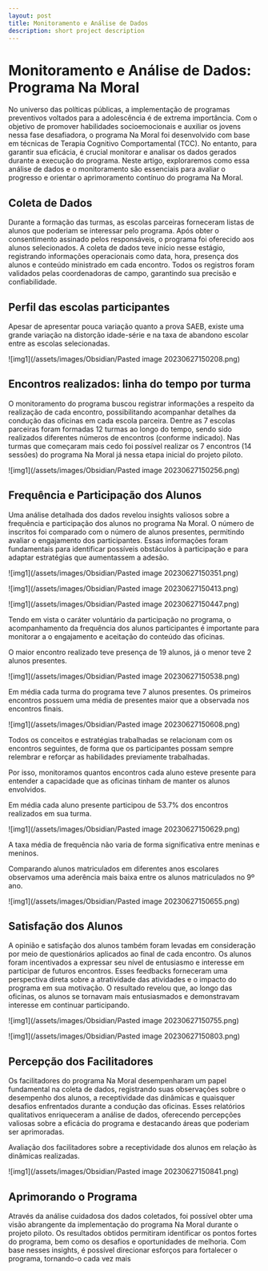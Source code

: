 ```yaml
---
layout: post
title: Monitoramento e Análise de Dados
description: short project description
---
```


# Monitoramento e Análise de Dados: Programa Na Moral
No universo das políticas públicas, a implementação de programas preventivos voltados para a adolescência é de extrema importância. Com o objetivo de promover habilidades socioemocionais e auxiliar os jovens nessa fase desafiadora, o programa Na Moral foi desenvolvido com base em técnicas de Terapia Cognitivo Comportamental (TCC). No entanto, para garantir sua eficácia, é crucial monitorar e analisar os dados gerados durante a execução do programa. Neste artigo, exploraremos como essa análise de dados e o monitoramento são essenciais para avaliar o progresso e orientar o aprimoramento contínuo do programa Na Moral.

## Coleta de Dados
Durante a formação das turmas, as escolas parceiras forneceram listas de alunos que poderiam se interessar pelo programa. Após obter o consentimento assinado pelos responsáveis, o programa foi oferecido aos alunos selecionados. A coleta de dados teve início nesse estágio, registrando informações operacionais como data, hora, presença dos alunos e conteúdo ministrado em cada encontro. Todos os registros foram validados pelas coordenadoras de campo, garantindo sua precisão e confiabilidade.

## Perfil das escolas participantes

Apesar de apresentar pouca variação quanto a prova SAEB, existe uma grande variação na distorção idade-série e na taxa de abandono escolar entre as escolas selecionadas.

![img1](/assets/images/Obsidian/Pasted image 20230627150208.png)

## Encontros realizados: linha do tempo por turma

O monitoramento do programa buscou registrar informações a respeito da realização de cada encontro, possibilitando acompanhar detalhes da condução das oficinas em cada escola parceira. Dentre as 7 escolas parceiras foram formadas 12 turmas ao longo do tempo, sendo sido realizados diferentes números de encontros (conforme indicado). Nas turmas que começaram mais cedo foi possível realizar os 7 encontros (14 sessões) do programa Na Moral já nessa etapa inicial do projeto piloto.

![img1](/assets/images/Obsidian/Pasted image 20230627150256.png)


## Frequência e Participação dos Alunos
Uma análise detalhada dos dados revelou insights valiosos sobre a frequência e participação dos alunos no programa Na Moral. O número de inscritos foi comparado com o número de alunos presentes, permitindo avaliar o engajamento dos participantes. Essas informações foram fundamentais para identificar possíveis obstáculos à participação e para adaptar estratégias que aumentassem a adesão.

![img1](/assets/images/Obsidian/Pasted image 20230627150351.png)

![img1](/assets/images/Obsidian/Pasted image 20230627150413.png)

![img1](/assets/images/Obsidian/Pasted image 20230627150447.png)


Tendo em vista o caráter voluntário da participação no programa, o acompanhamento da frequência dos alunos participantes é importante para monitorar a o engajamento e aceitação do conteúdo das oficinas.

O maior encontro realizado teve presença de 19 alunos, já o menor teve 2 alunos presentes.

![img1](/assets/images/Obsidian/Pasted image 20230627150538.png)

Em média cada turma do programa teve 7 alunos presentes. Os primeiros encontros possuem uma média de presentes maior que a observada nos encontros finais.

![img1](/assets/images/Obsidian/Pasted image 20230627150608.png)

Todos os conceitos e estratégias trabalhadas se relacionam com os encontros seguintes, de forma que os participantes possam sempre relembrar e reforçar as habilidades previamente trabalhadas.

Por isso, monitoramos quantos encontros cada aluno esteve presente para entender a capacidade que as oficinas tinham de manter os alunos envolvidos.

Em média cada aluno presente participou de 53.7% dos encontros realizados em sua turma.

![img1](/assets/images/Obsidian/Pasted image 20230627150629.png)

A taxa média de frequência não varia de forma significativa entre meninas e meninos.

Comparando alunos matriculados em diferentes anos escolares observamos uma aderência mais baixa entre os alunos matriculados no 9º ano.

![img1](/assets/images/Obsidian/Pasted image 20230627150655.png)

## Satisfação dos Alunos
A opinião e satisfação dos alunos também foram levadas em consideração por meio de questionários aplicados ao final de cada encontro. Os alunos foram incentivados a expressar seu nível de entusiasmo e interesse em participar de futuros encontros. Esses feedbacks forneceram uma perspectiva direta sobre a atratividade das atividades e o impacto do programa em sua motivação. O resultado revelou que, ao longo das oficinas, os alunos se tornavam mais entusiasmados e demonstravam interesse em continuar participando.

![img1](/assets/images/Obsidian/Pasted image 20230627150755.png)

![img1](/assets/images/Obsidian/Pasted image 20230627150803.png)


## Percepção dos Facilitadores
Os facilitadores do programa Na Moral desempenharam um papel fundamental na coleta de dados, registrando suas observações sobre o desempenho dos alunos, a receptividade das dinâmicas e quaisquer desafios enfrentados durante a condução das oficinas. Esses relatórios qualitativos enriqueceram a análise de dados, oferecendo percepções valiosas sobre a eficácia do programa e destacando áreas que poderiam ser aprimoradas.


Avaliação dos facilitadores sobre a receptividade dos alunos em relação às dinâmicas realizadas.

![img1](/assets/images/Obsidian/Pasted image 20230627150841.png)
## Aprimorando o Programa
Através da análise cuidadosa dos dados coletados, foi possível obter uma visão abrangente da implementação do programa Na Moral durante o projeto piloto. Os resultados obtidos permitiram identificar os pontos fortes do programa, bem como os desafios e oportunidades de melhoria. Com base nesses insights, é possível direcionar esforços para fortalecer o programa, tornando-o cada vez mais


